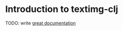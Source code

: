 # Introduction to textimg-clj

TODO: write [great documentation](http://jacobian.org/writing/what-to-write/)
